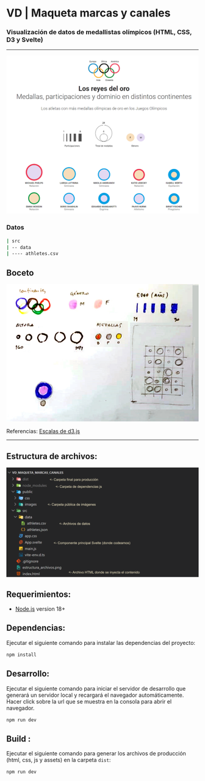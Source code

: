 # VD | Maqueta marcas y canales

### Visualización de datos de medallistas olímpicos (HTML, CSS, D3 y Svelte)

---


![Final](thumbnail-2.png)

### Datos
```bash
| src
| -- data
| ---- athletes.csv
```

## Boceto
![Boceto](thumbnail.jpg)

Referencias: [Escalas de d3.js](https://d3js.org/d3-scale)

---

## Estructura de archivos:
![VD](estructura_archivos.png)


## Requerimientos:

- [Node.js](https://nodejs.org/es/) version 18+

## Dependencias:
Ejecutar el siguiente comando para instalar las dependencias del proyecto:
```bash	
npm install
```

## Desarrollo:
Ejecutar el siguiente comando para iniciar el servidor de desarrollo que generará un servidor local y recargará el navegador automáticamente. Hacer click sobre la url que se muestra en la consola para abrir el navegador.

```bash	
npm run dev
```

## Build :
Ejecutar el siguiente comando para generar los archivos de producción (html, css, js y assets) en la carpeta `dist`:
```bash	
npm run dev
```
